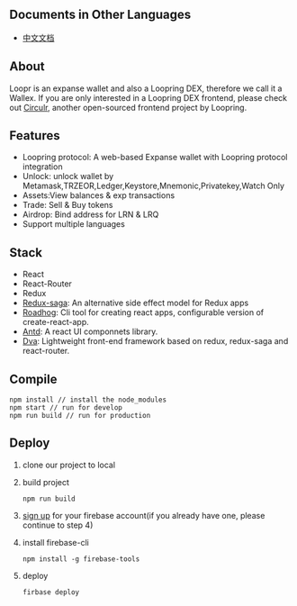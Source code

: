## Documents in Other Languages
- [中文文档](chinese)

## About
Loopr is an expanse wallet and also a Loopring DEX, therefore we call it a Wallex. If you are only interested in a Loopring DEX frontend, please check out [Circulr](https://loopring.github.io/circulr), another open-sourced frontend project by Loopring.

## Features

- Loopring protocol: A web-based Expanse wallet with Loopring protocol integration
- Unlock: unlock wallet by Metamask,TRZEOR,Ledger,Keystore,Mnemonic,Privatekey,Watch Only
- Assets:View balances & exp transactions 
- Trade: Sell & Buy tokens
- Airdrop: Bind  address for LRN & LRQ
- Support multiple languages

## Stack

- React
- React-Router
- Redux
- [Redux-saga]( https://github.com/redux-saga/redux-saga): An alternative side effect model for Redux apps 
- [Roadhog](https://github.com/sorrycc/roadhog): Cli tool for creating react apps, configurable version of create-react-app.
- [Antd](https://github.com/ant-design/ant-design): A react UI componnets library.
- [Dva](https://github.com/dvajs/dva): Lightweight front-end framework based on redux, redux-saga and react-router.

## Compile

```
npm install // install the node_modules
npm start // run for develop
npm run build // run for production
```

## Deploy

1. clone our project to local

2. build project

   ```
   npm run build
   ```

3. [sign up](https://firebase.google.com/) for your firebase account(if you already have one, please continue to step 4)

4. install firebase-cli

   ```
   npm install -g firebase-tools
   ```
5. deploy
    ```
    firbase deploy
     ```
    
